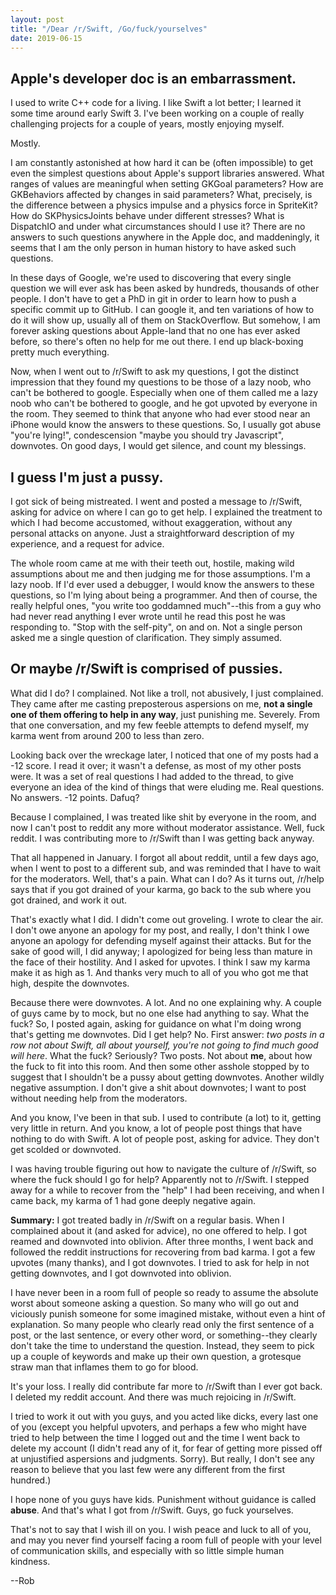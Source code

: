```yaml
---
layout: post
title: "/Dear /r/Swift, /Go/fuck/yourselves"
date: 2019-06-15
---
```


## Apple's developer doc is an embarrassment.

I used to write C++ code for a living. I like Swift a lot better; I learned it some time around early Swift 3. I've been working on a couple of really challenging projects for a couple of years, mostly enjoying myself.

Mostly.

I am constantly astonished at how hard it can be (often impossible) to get even the simplest questions about Apple's support libraries answered. What ranges of values are meaningful when setting GKGoal parameters? How are GKBehaviors affected by changes in said parameters? What, precisely, is the difference between a physics impulse and a physics force in SpriteKit? How do SKPhysicsJoints behave under different stresses? What is DispatchIO and under what circumstances should I use it? There are no answers to such questions anywhere in the Apple doc, and maddeningly, it seems that I am the only person in human history to have asked such questions.

In these days of Google, we're used to discovering that every single question we will ever ask has been asked by hundreds, thousands of other people. I don't have to get a PhD in git in order to learn how to push a specific commit up to GitHub. I can google it, and ten variations of how to do it will show up, usually all of them on StackOverflow. But somehow, I am forever asking questions about Apple-land that no one has ever asked before, so there's often no help for me out there. I end up black-boxing pretty much everything.

Now, when I went out to /r/Swift to ask my questions, I got the distinct impression that they found my questions to be those of a lazy noob, who can't be bothered to google. Especially when one of them called me a lazy noob who can't be bothered to google, and he got upvoted by everyone in the room. They seemed to think that anyone who had ever stood near an iPhone would know the answers to these questions. So, I usually got abuse "you're lying!", condescension "maybe you should try Javascript", downvotes. On good days, I would get silence, and count my blessings.

## I guess I'm just a pussy.

I got sick of being mistreated. I went and posted a message to /r/Swift, asking for advice on where I can go to get help. I explained the treatment to which I had become accustomed, without exaggeration, without any personal attacks on anyone. Just a straightforward description of my experience, and a request for advice.

The whole room came at me with their teeth out, hostile, making wild assumptions about me and then judging me for those assumptions. I'm a lazy noob. If I'd ever used a debugger, I would know the answers to these questions, so I'm lying about being a programmer. And then of course, the really helpful ones, "you write too goddamned much"--this from a guy who had never read anything I ever wrote until he read this post he was responding to. "Stop with the self-pity", on and on. Not a single person asked me a single question of clarification. They simply assumed.

## Or maybe /r/Swift is comprised of pussies.

What did I do? I complained. Not like a troll, not abusively, I just complained. They came after me casting preposterous aspersions on me, **not a single one of them offering to help in any way**, just punishing me. Severely. From that one conversation, and my few feeble attempts to defend myself, my karma went from around 200 to less than zero.

Looking back over the wreckage later, I noticed that one of my posts had a -12 score. I read it over; it wasn't a defense, as most of my other posts were. It was a set of real questions I had added to the thread, to give everyone an idea of the kind of things that were eluding me. Real questions. No answers. -12 points. Dafuq?

Because I complained, I was treated like shit by everyone in the room, and now I can't post to reddit any more without moderator assistance. Well, fuck reddit. I was contributing more to /r/Swift than I was getting back anyway.

That all happened in January. I forgot all about reddit, until a few days ago, when I went to post to a different sub, and was reminded that I have to wait for the moderators. Well, that's a pain. What can I do? As it turns out, /r/help says that if you got drained of your karma, go back to the sub where you got drained, and work it out.

That's exactly what I did. I didn't come out groveling. I wrote to clear the air. I don't owe anyone an apology for my post, and really, I don't think I owe anyone an apology for defending myself against their attacks. But for the sake of good will, I did anyway; I apologized for being less than mature in the face of their hostility. And I asked for upvotes. I think I saw my karma make it as high as 1. And thanks very much to all of you who got me that high, despite the downvotes.

Because there were downvotes. A lot. And no one explaining why. A couple of guys came by to mock, but no one else had anything to say. What the fuck? So, I posted again, asking for guidance on what I'm doing wrong that's getting me downvotes. Did I get help? No. First answer: *two posts in a row not about Swift, all about yourself, you're not going to find much good will here*. What the fuck? Seriously? Two posts. Not about **me**, about how the fuck to fit into this room. And then some other asshole stopped by to suggest that I shouldn't be a pussy about getting downvotes. Another wildly negative assumption. I don't give a shit about downvotes; I want to post without needing help from the moderators.

And you know, I've been in that sub. I used to contribute (a lot) to it, getting very little in return. And you know, a lot of people post things that have nothing to do with Swift. A lot of people post, asking for advice. They don't get scolded or downvoted.

I was having trouble figuring out how to navigate the culture of /r/Swift, so where the fuck should I go for help? Apparently not to /r/Swift. I stepped away for a while to recover from the "help" I had been receiving, and when I came back, my karma of 1 had gone deeply negative again.

**Summary:** I got treated badly in /r/Swift on a regular basis. When I complained about it (and asked for advice), no one offered to help. I got reamed and downvoted into oblivion. After three months, I went back and followed the reddit instructions for recovering from bad karma. I got a few upvotes (many thanks), and I got downvotes. I tried to ask for help in not getting downvotes, and I got downvoted into oblivion.

I have never been in a room full of people so ready to assume the absolute worst about someone asking a question. So many who will go out and viciously punish someone for some imagined mistake, without even a hint of explanation. So many people who clearly read only the first sentence of a post, or the last sentence, or every other word, or something--they clearly don't take the time to understand the question. Instead, they seem to pick up a couple of keywords and make up their own question, a grotesque straw man that inflames them to go for blood.

It's your loss. I really did contribute far more to /r/Swift than I ever got back. I deleted my reddit account. And there was much rejoicing in /r/Swift.

I tried to work it out with you guys, and you acted like dicks, every last one of you (except you helpful upvoters, and perhaps a few who might have tried to help between the time I logged out and the time I went back to delete my account (I didn't read any of it, for fear of getting more pissed off at unjustified aspersions and judgments. Sorry). But really, I don't see any reason to believe that you last few were any different from the first hundred.)

I hope none of you guys have kids. Punishment without guidance is called **abuse**. And that's what I got from /r/Swift. Guys, go fuck yourselves.

That's not to say that I wish ill on you. I wish peace and luck to all of you, and may you never find yourself facing a room full of people with your level of communication skills, and especially with so little simple human kindness.

--Rob